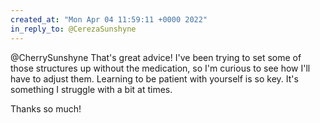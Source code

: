 ```yaml
---
created_at: "Mon Apr 04 11:59:11 +0000 2022"
in_reply_to: @CerezaSunshyne
---
```


@CherrySunshyne That's great advice! I've been trying to set some of those structures up without the medication, so I'm curious to see how I'll have to adjust them. Learning to be patient with yourself is so key. It's something I struggle with a bit at times.

Thanks so much!